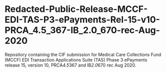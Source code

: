 # Redacted-Public-Release-MCCF-EDI-TAS-P3-ePayments-Rel-15-v10-PRCA_4.5_367-IB_2.0_670-rec-Aug-2020
Repository containing the CIF submission for Medical Care Collections Fund (MCCF) EDI Transaction Applications Suite (TAS) Phase 3 ePayments release 15, version 10, PRCA*4.5*367 and IB*2.0*670 rec Aug 2020.
